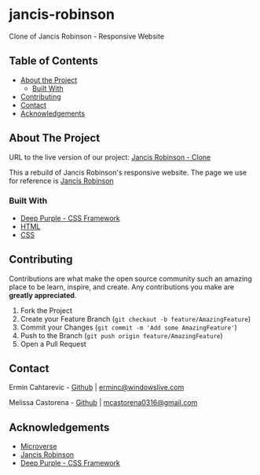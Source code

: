 # jancis-robinson

Clone of Jancis Robinson - Responsive Website

## Table of Contents

* [About the Project](#about-the-project)
  * [Built With](#built-with)
* [Contributing](#contributing)
* [Contact](#contact)
* [Acknowledgements](#acknowledgements)

<!-- ABOUT THE PROJECT -->
## About The Project


URL to the live version of our project: [Jancis Robinson - Clone](https://rawcdn.githack.com/mcastorena0316/jancis-robinson/a93213971491e6be7267497399b4e13ae9134eeb/index.html)

This a rebuild of Jancis Robinson's responsive website. The page we use for reference is [Jancis Robinson](https://www.jancisrobinson.com/)

### Built With

* [Deep Purple - CSS Framework](https://github.com/ermin-cahtarevic/deep-purple-framework/tree/sass-branch)
* [HTML](https://github.com/mcastorena0316/jancis-robinson/blob/developer-branch/index.html)
* [CSS](https://github.com/mcastorena0316/jancis-robinson/blob/developer-branch/style.css)

## Contributing

Contributions are what make the open source community such an amazing place to be learn, inspire, and create. Any contributions you make are **greatly appreciated**.

1. Fork the Project
2. Create your Feature Branch (`git checkout -b feature/AmazingFeature`)
3. Commit your Changes (`git commit -m 'Add some AmazingFeature'`)
4. Push to the Branch (`git push origin feature/AmazingFeature`)
5. Open a Pull Request


<!-- CONTACT -->
## Contact

Ermin Cahtarevic - [Github](https://github.com/ermin-cahtarevic) | erminc@windowslive.com

Melissa Castorena - [Github](https://github.com/mcastorena0316) | mcastorena0316@gmail.com



<!-- ACKNOWLEDGEMENTS -->
## Acknowledgements

* [Microverse](https://www.microverse.org/)
* [Jancis Robinson](https://www.jancisrobinson.com/)
* [Deep Purple - CSS Framework](https://github.com/ermin-cahtarevic/deep-purple-framework/tree/sass-branch)

